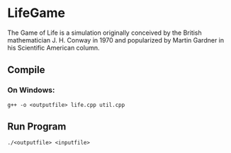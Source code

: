 # LifeGame
The Game of Life is a simulation originally conceived by the British mathematician J. H. Conway in 1970 and popularized by Martin Gardner in his Scientific American column.

## Compile
### On Windows: 
`g++ -o <outputfile> life.cpp util.cpp`

## Run Program
`./<outputfile> <inputfile>`
